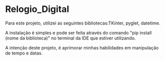 # Relogio_Digital
Para este projeto, utilizei as seguintes bibliotecas:TKinter, pyglet, datetime.

A instalação é simples e pode ser feita através do comando "pip install (nome da biblioteca)" no terminal da IDE que estiver utilizando.

A intenção deste projeto, é aprimorar minhas habilidades em manipulação de tempo e datas.
